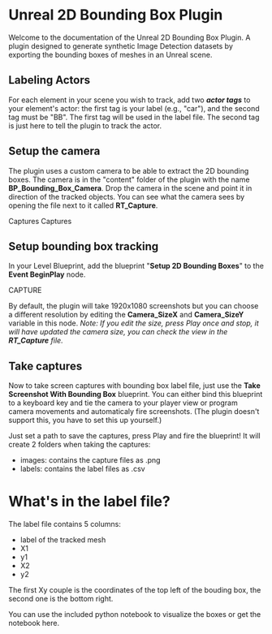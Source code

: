 

# Unreal 2D Bounding Box Plugin

Welcome to the documentation of the Unreal 2D Bounding Box Plugin. A plugin designed to generate synthetic Image Detection datasets by exporting the bounding boxes of meshes in an Unreal scene.

## Labeling Actors
For each element in your scene you wish to track, add two ***actor tags*** to your element's actor: the first tag is your label (e.g., "car"), and the second tag must be "BB". 
The first tag will be used in the label file. The second tag is just here to tell the plugin to track the actor.


## Setup the camera

The plugin uses a custom camera to be able to extract the 2D bounding boxes.
The camera is in the "content" folder of the plugin with the name **BP_Bounding_Box_Camera**.  Drop the camera in the scene and point it in direction of the tracked objects.
You can see what the camera sees by opening the file next to it called **RT_Capture**.

Captures
Captures

## Setup bounding box tracking

In your Level Blueprint, add the blueprint "**Setup 2D Bounding Boxes**" to the **Event BeginPlay** node.

CAPTURE

By default, the plugin will take 1920x1080 screenshots but you can choose a different resolution by editing the **Camera_SizeX** and **Camera_SizeY** variable in this node.
*Note: If you edit the size, press Play once and stop, it will have updated the camera size, you can check the view in the **RT_Capture** file.*

## Take captures

Now to take screen captures with bounding box label file, just use the **Take Screenshot With Bounding Box** blueprint.
You can either bind this blueprint to a keyboard key and tie the camera to your player view or program camera movements and automaticaly fire screenshots. (The plugin doesn't support this, you have to set this up yourself.) 

Just set a path to save the captures, press Play and fire the blueprint!
It will create 2 folders when taking the captures:

- images: contains the capture files as .png
- labels: contains the label files as .csv

# What's in the label file?

The label file contains 5 columns:

- label of the tracked mesh
- X1
- y1
- X2
- y2

The first Xy couple is the coordinates of the top left of the bouding box, the second one is the bottom right.

You can use the included python notebook to visualize the boxes or get the notebook here.
